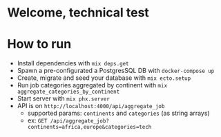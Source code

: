 # Welcome, technical test

# How to run

  * Install dependencies with `mix deps.get`
  * Spawn a pre-configurated a PostgresSQL DB with `docker-compose up`
  * Create, migrate and seed your database with `mix ecto.setup`
  * Run job categories aggregated by continent with `mix aggregate_categories_by_continent`
  * Start server with `mix phx.server`
  * API is on `http://localhost:4000/api/aggregate_job`
    * supported params: `continents` and `categories` (as string arrays)
    * ex: `GET /api/aggregate_job?continents=africa,europe&categories=tech`
